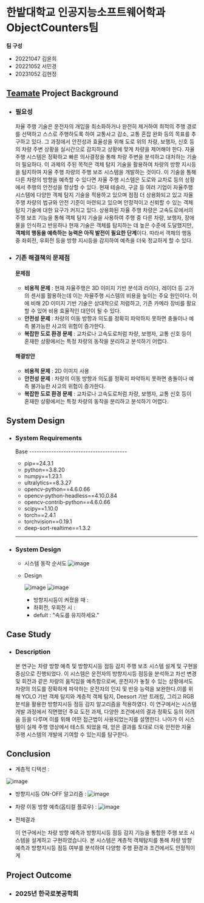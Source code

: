 # 한밭대학교 인공지능소프트웨어학과 ObjectCounters팀

**팀 구성**
- 20221047 김윤희 
- 20221052 서민경
- 20231052 김현정

## <u>Teamate</u> Project Background
- ### 필요성
  자율 주행 기술은 운전자의 개입을 최소화하거나 완전히 제거하여 최적의 주행 경로를 선택하고 스스로 주행하도록 하여 교통사고 감소, 교통 혼잡 완화 등의 목표를 추구하고 있다. 그 과정에서 안전성과 효율성을 위해 도로 위의 차량, 보행자, 신호 등의 차량 주변 상황을 실시간으로 감지하고 상황에 맞게 차량을 제어해야 한다. 자율 주행 시스템은 정확하고 빠른 의사결정을 통해 차량 주변을 분석하고 대처하는 기술이 필요하다. 이 과제의 주된 목적은 객체 탐지 기술을 활용하여 차량의 방향 지시등을 탐지하여 자율 주행 차량의 주행 보조 시스템을 개발하는 것이다. 이 기술을 통해 다른 차량의 방향을 예측할 수 있다면 자율 주행 시스템은 도로와 교차로 등의 상황에서 주행의 안전성을 향상할 수 있다. 현재 테슬라, 구글 등 여러 기업이 자율주행 시스템에 다양한 객체 탐지 기술을 적용하고 있으며 점점 더 상용화되고 있고 자율 주행 차량의 법규와 안전 기준이 마련되고 있으며 안정적이고 신뢰할 수 있는 객체 탐지 기술에 대한 요구가 커지고 있다. 상용화된 자율 주행 차량은 고속도로에서의 주행 보조 기능을 통해 객체 탐지 기술을 사용하여 주행 중 다른 차량, 보행자, 장애물을 인식하고 반응하나 현재 기술은 객체를 탐지하는 데 높은 수준에 도달했지만, **객체의 행동을 예측하는 능력은 아직 발전이 필요한 단계**이다. 따라서 객체의 행동 중 좌회전, 우회전 등을 방향 지시등을 감지하여 예측을 더욱 정교하게 할 수 있다.
  
- ### 기존 해결책의 문제점
  #### 문제점
  
  - **비용적 문제** : 현재 자율주행은 3D 이미지 기반 분석과 라이다, 레이더 등 고가의 센서를 활용하는데 이는 자율주행 시스템의 비용을 높이는 주요 원인이다. 이에 비해 2D 이미지 기반 기술은 상대적으로 저렴하고,   기존 카메라 장비를 활요할 수 있어 비용 효율적인 대안이 될 수 있다.
  - **안전성 문제** : 차량의 이동 방향과 의도를 정확히 파악하지 못하면 충돌이나 예측 불가능한 사고의 위험이 증가한다.
  - **복잡한 도로 환경 문제** : 교차로나 고속도로처럼 차량, 보행자, 교통 신호 등이 혼재한 상황에서는 특정 차량의 동작을 분리하고 분석하기 어렵다.
  #### 해결방안

  - **비용적 문제** : 2D 이미지 사용
  - **안전성 문제** : 차량의 이동 방향과 의도를 정확히 파악하지 못하면 충돌이나 예측 불가능한 사고의 위험이 증가한다.
  - **복잡한 도로 환경 문제** : 교차로나 고속도로처럼 차량, 보행자, 교통 신호 등이 혼재한 상황에서는 특정 차량의 동작을 분리하고 분석하기 어렵다.
  
## System Design
  - ### System Requirements
    
    Base ----------------------------------------
    - pip==24.3.1
    - python==3.8.20
    - numpy==1.23.1
    - ultralytics==8.3.27
    - opencv-python==4.6.0.66
    - opencv-python-headless==4.10.0.84 
    - opencv-contrib-python==4.6.0.66
    - scipy==1.10.0
    - torch==2.4.1
    - torchvision==0.19.1
    - deep-sort-realtime==1.3.2
    ----------------------------------------------

  - ### System Design
    - 시스템 동작 순서도
    ![image](https://github.com/user-attachments/assets/17d0553f-0042-43e8-8518-0de9922e8559)



    - Design
   
      ![image](https://github.com/user-attachments/assets/063dccd6-bae2-4158-add4-0ef60259a181)
      ![image](https://github.com/user-attachments/assets/b55d8546-53b3-4a5c-9eb7-64fb9bddea35)
      
      - 방향지시등이 켜졌을 때 :
      - 좌회전, 우회전 시 :
      - defult : "속도를 유지하세요."

    
## Case Study
  - ### Description

    본 연구는 차량 방향 예측 및 방향지시등 점등 감지 주행 보조 시스템 설계 및 구현을 중심으로 진행되었다. 이 시스템은 운전자의 방향지시등 점등을 분석하고 차선 변경 및 회전과 같은 차량의 움직임을 예측함으로써,  운전자가 놓칠 수 있는 상황에서도 차량의 의도를 정확하게 파악하는 운전자의 인지 및 반응 능력을 보완한다.이를 위해 YOLO 기반 객체 탐지와 계층적 객체 탐지, Deesort 기반 트래킹, 그리고 RGB 분석을 활용한 방향지시등 점등 감지 알고리즘을 적용하였다. 이 연구에서는 시스템 개발 과정에서 직면했던 주요 도전 과제, 다양한 조건에서의 결과 정확도 등의 어려움 등을 다루며 이를 위해 어떤 접근법이 사용되었는지를 설명한다. 나아가 이 시스템이 실제 주행 영상에서 테스트 되었을 때, 얻은 결과를 토대로 더욱 안전한 자율 주행 시스템의 개발에 기여할 수 있는지를 탐구한다.
  
## Conclusion
  - 계층적 디텍션 :
    
![image](https://github.com/user-attachments/assets/6a3b97b1-b5d5-4c5c-b551-d214ef340eff)

  - 방향지시등 ON-OFF 알고리즘 :
![image](https://github.com/user-attachments/assets/43e31e6b-3b39-4ba2-814f-8176cadb509f)

  - 차량 이동 방향 예측(옵티컬 플로우) : 
![image](https://github.com/user-attachments/assets/44525876-880d-4278-93c7-5ddee0b745c0)

- 전체결과

  이 연구에서는 차량 방향 예측과 방향지시등 점등 감지 기능을 통합한 주행 보조 시스템을 설계하고 구현하였습니다. 본 시스템은 계층적 객체탐지를 통해 차량 방향 예측과 방향지시등 점등 여부를 분석하여 다양항 주행 환경과 조건에서도 안정적이게 

  
## Project Outcome
- ### 2025년 한국로봇공학회 

